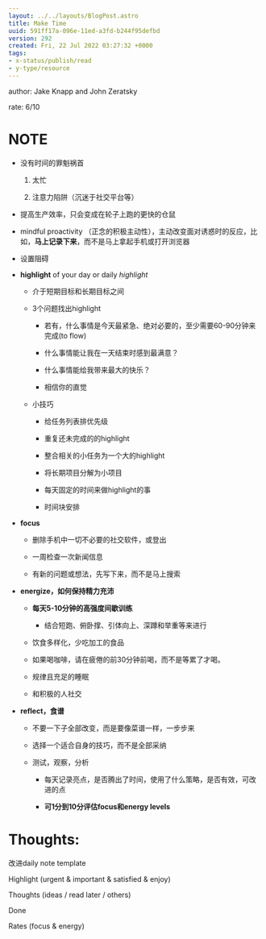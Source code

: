 ```yaml
---
layout: ../../layouts/BlogPost.astro
title: Make Time
uuid: 591ff17a-096e-11ed-a3fd-b244f95defbd
version: 292
created: Fri, 22 Jul 2022 03:27:32 +0000
tags:
- x-status/publish/read
- y-type/resource
---
```


author: Jake Knapp and John Zeratsky

rate: 6/10

# **NOTE**

- 没有时间的罪魁祸首

    1. 太忙 

    1. 注意力陷阱（沉迷于社交平台等）

- 提高生产效率，只会变成在轮子上跑的更快的仓鼠

- mindful proactivity （正念的积极主动性），主动改变面对诱惑时的反应，比如，**马上记录下来**，而不是马上拿起手机或打开浏览器

- 设置阻碍

- **highlight** of your day or daily *highlight*

    - 介于短期目标和长期目标之间

    - 3个问题找出highlight

        - 若有，什么事情是今天最紧急、绝对必要的，至少需要60-90分钟来完成(to flow)

        - 什么事情能让我在一天结束时感到最满意？

        - 什么事情能给我带来最大的快乐？

        - 相信你的直觉

    - 小技巧

        - 给任务列表排优先级

        - 重复还未完成的的highlight

        - 整合相关的小任务为一个大的highlight

        - 将长期项目分解为小项目

        - 每天固定的时间来做highlight的事

        - 时间块安排

- **focus**

    - 删除手机中一切不必要的社交软件，或登出

    - 一周检查一次新闻信息

    - 有新的问题或想法，先写下来，而不是马上搜索

- **energize，如何保持精力充沛**

    - **每天5-10分钟的高强度间歇训练**

        - 结合短跑、俯卧撑、引体向上、深蹲和举重等来进行

    - 饮食多样化，少吃加工的食品

    - 如果喝咖啡，请在疲倦的前30分钟前喝，而不是等累了才喝。

    - 规律且充足的睡眠

    - 和积极的人社交

- **reflect，食谱**

    - 不要一下子全部改变，而是要像菜谱一样，一步步来

    - 选择一个适合自身的技巧，而不是全部采纳

    - 测试，观察，分析

        - 每天记录亮点，是否腾出了时间，使用了什么策略，是否有效，可改进的点

        - **可1分到10分评估focus和energy levels**

# Thoughts:

改进daily note template

Highlight (urgent & important & satisfied & enjoy)

Thoughts (ideas / read later / others)

Done

Rates (focus & energy)